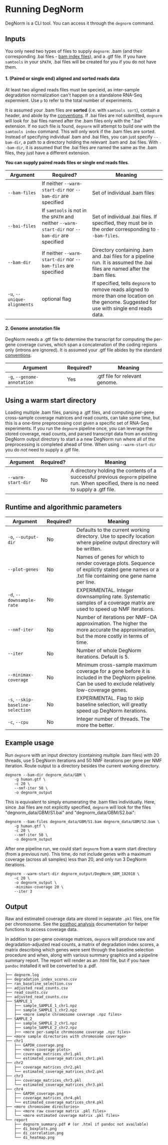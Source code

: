 # Running DegNorm

DegNorm is a CLI tool. You can access it through the `degnorm` command.
 
## Inputs
You only need two types of files to supply `degnorm`: .bam (and their corresponding .bai files - [bam index files](https://www.biostars.org/p/15847/)), and a .gtf file.
If you have `samtools` in your `$PATH`, .bai files will be created for you if you do not have them.

#### 1. (Paired or single end) aligned and sorted reads data
At least two aligned reads files must be specieid, as inter-sample degradation normalization can't happen on a standalone 
RNA-Seq expermient. Use `p` to refer to the total number of experiments.

It is assumed your .bam files are **sorted** (i.e. with `samtools sort`), contain a header, and abide by the [conventions](http://samtools.sourceforge.net/SAM1.pdf). If .bai files are not submitted,
`degnorm` will look for .bai files named after the .bam files only with the ".bai" extension. If no such file is found, `degnorm` will attempt to build one with the `samtools index` command. This will only work if the .bam files are sorted.
Instead of specifying individual .bam and .bai files, you can just specify `--bam-dir`, a path to a directory holding the relevant .bam and .bai files.
  With `--bam-dir`, it is assumed that the .bai files are named the same as the .bam files, they just have a different extension.

**You can supply paired reads files or single end reads files**.

Argument    | Required? |    Meaning
----------- | --------- | ------------
`--bam-files` | If neither `--warm-start-dir` nor `--bam-dir` are specified | Set of individual .bam files
`--bai-files` | If `samtools` is not in the `$PATH` and neither `--warm-start-dir` nor `--bam-dir` are specified | Set of individual .bai files. If specified, they must be in the order corresponding to `--bam-files`.
`--bam-dir`   | If neither `--warm-start-dir` nor `--bam-files` are specified | Directory containing .bam and .bai files for a pipeline run. It is assumed the .bai files are named after the .bam files.
`-u`, `--unique-alignments` | optional flag | If specified, tells `degnorm` to remove reads aligned to more than one location on the genome. Suggested for use with single end reads data.

#### 2. Genome annotation file
DegNorm needs a .gtf file to determine the transcript for computing the per-gene coverage curves, which span a 
concatenation of the coding regions only (introns are ignored). It is assumed your .gtf file abides by the standard [conventions](https://useast.ensembl.org/info/website/upload/gff.html).

Argument    | Required? |    Meaning
----------- | --------- | ------------
`-g`, `--genome-annotation` | Yes | .gtf file for relevant genome.


## Using a warm start directory
Loading multiple .bam files, parsing a .gtf files, and computing per-gene cross-sample coverage matrices and read counts, can take some time, but this is a one-time
 preprocessing cost given a specific set of RNA-Seq experiments. If you run the `degnorm` pipeline once, you can leverage
the stored coverage, read counts, and parsed transcript data from an existing DegNorm output directory to start a a new DegNorm run where all of the
preprocessing is completed ahead of time. When using `--warm-start-dir` you do *not* need to supply a .gtf file.

Argument    | Required? |    Meaning
----------- | --------- | ------------
`--warm-start-dir` | No | A directory holding the contents of a successful previous `degnorm` pipeline run. When specified, there is no need to supply a .gtf file.

## Runtime and algorithmic parameters

Argument    | Required? |    Meaning
----------- | --------- | ------------
`-o`, `--output-dir` | No | Defaults to the current working directory. Use to specify location where pipeline output directory will be written.
`--plot-genes` | No | Names of genes for which to render coverage plots. Sequence of explictly stated gene names or a .txt file containing one gene name per line.
`-d`, `--downsample-rate` | No | EXPERIMENTAL. Integer downsampling rate. Systematic samples of a coverage matrix are used to speed up NMF iterations.
`--nmf-iter` | No | Number of iterations per NMF-OA approximation. The higher the more accurate the approximation, but the more costly in terms of time.
`--iter` | No | Number of whole DegNorm iterations. Default is 5.
`--minimax-coverage` | No | Minimum cross-sample maximum coverage for a gene before it is included in the DegNorm pipeline. Can be used to exclude relatively low-coverage genes.
 `-s`, `--skip-baseline-selection` | No | EXPERIMENTAL. Flag to skip baseline selection, will greatly speed up DegNorm iterations.
 `-c`, `--cpu` | No | Integer number of threads. The more the better.


## Example usage

Run `degnorm` with an input directory (containing multiple .bam files) with 20 threads, use 5 DegNorm iterations and 50 NMF iterations per gene per NMF iteration.
Route output to a directory besides the current working directory.

    degnorm --bam-dir degnorm_data/GBM \
        -g human.gtf \
        -c 20 \
        --nmf-iter 50 \
        -o degnorm_output
        
        
This is equivalent to simply enumerating the .bam files individually. Here, since .bai files are not explicitly specified, `degnorm` will look for 
the files "degnorm_data/GBM/S1.bai" and  "degnorm_data/GBM/S2.bai":

    degnorm --bam-files degnorm_data/GBM/S1.bam degnorm_data/GBM/S2.bam \
        -g human.gtf \
        -c 20 \
        --nmf-iter 50 \
        -o degnorm_output


After one pipeline run, we could start `degnorm` from a warm start directory (from a previous run). This time, do not include genes with a maximum coverage
(across all samples) less than 20, and only run 3 DegNorm iterations.

    degnorm --warm-start-dir degnorm_output/DegNorm_GBM_102018 \
        -c 20 \
        -o degnorm_output \
        -minimax-coverage 20 \
        --iter 3
        
## Output

Raw and estimated coverage data are stored in separate `.pkl` files, one file per chromosome. See the [posthoc analysis](../howtos/posthoc_analysis.md)
 documentation for helper functions to access coverage data.

In addition to per-gene coverage matrices, `degnorm` will produce raw and degradation-adjusted read counts, a matrix of degradation index scores,
a matrix describing which genes were sent through the baseline selection procedure and when, along with various summary graphics and a pipeline summary report. 
The report will render as an .html file, but if you have `pandoc` installed
it will be converted to a .pdf.


    ├── degnorm.log
    ├── degradation_index_scores.csv
    ├── ran_baseline_selection.csv
    ├── adjusted_read_counts.csv
    ├── read_counts.csv
    ├── adjusted_read_counts.csv
    ├── SAMPLE_1
    │   ├── sample_SAMPLE_1_chr1.npz
    │   ├── sample_SAMPLE_1_chr2.npz
    │   ├── <more sample chromosome coverage .npz files>
    ├── SAMPLE_2
    │   ├── sample_SAMPLE_2_chr1.npz
    │   ├── sample_SAMPLE_2_chr2.npz
    │   ├── <more per-sample chromosome coverage .npz files>
    ├── <more sample directories with chromosome coverage>
    ├── chr1
    │   ├── GAPDH_coverage.png
    │   ├── <more coverage plots>
    │   ├── coverage_matrices_chr1.pkl
    │   └── estimated_coverage_matrices_chr1.pkl
    ├── chr2
    │   ├── coverage_matrices_chr2.pkl
    │   └── estimated_coverage_matrices_chr2.pkl
    ├── chr3
    │   ├── coverage_matrices_chr3.pkl
    │   └── estimated_coverage_matrices_chr3.pkl
    ├── chr4
    │   ├── GAPDH_coverage.png
    │   ├── coverage_matrices_chr4.pkl
    │   └── estimated_coverage_matrices_chr4.pkl
    ├── <more chromosome directories>
    │   ├── <more raw coverage matrix .pkl files>
    │   └── <more estimated coverage matrix .pkl files>
    └── report
        ├── degnorm_summary.pdf # (or .html if pandoc not available)
        ├── di_boxplots.png
        ├── di_correlation.png
        └── di_heatmap.png